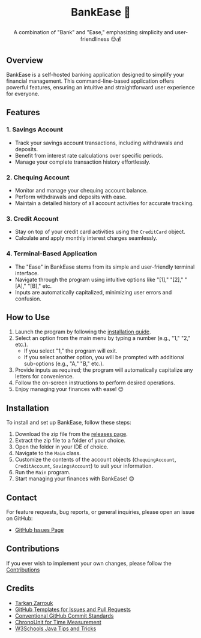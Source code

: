 # <p align="center">BankEase 🏦</p>

<p align="center">A combination of "Bank" and "Ease," emphasizing simplicity and user-friendliness 😌💰</p>

## Overview

BankEase is a self-hosted banking application designed to simplify your financial management. This command-line-based application offers powerful features, ensuring an intuitive and straightforward user experience for everyone.

## Features

### 1. Savings Account
- Track your savings account transactions, including withdrawals and deposits.
- Benefit from interest rate calculations over specific periods.
- Manage your complete transaction history effortlessly.

### 2. Chequing Account
- Monitor and manage your chequing account balance.
- Perform withdrawals and deposits with ease.
- Maintain a detailed history of all account activities for accurate tracking.

### 3. Credit Account
- Stay on top of your credit card activities using the `CreditCard` object.
- Calculate and apply monthly interest charges seamlessly.

### 4. Terminal-Based Application
- The "Ease" in BankEase stems from its simple and user-friendly terminal interface.
- Navigate through the program using intuitive options like "[1]," "[2]," "[A]," "[B]," etc.
- Inputs are automatically capitalized, minimizing user errors and confusion.

## How to Use

1. Launch the program by following the [installation guide](#installation).
2. Select an option from the main menu by typing a number (e.g., "1," "2," etc.).
   - If you select "1," the program will exit.
   - If you select another option, you will be prompted with additional sub-options (e.g., "A," "B," etc.).
3. Provide inputs as required; the program will automatically capitalize any letters for convenience.
4. Follow the on-screen instructions to perform desired operations.
5. Enjoy managing your finances with ease! 😊

## Installation

To install and set up BankEase, follow these steps:

1. Download the zip file from the [releases page](https://github.com/Tarkan-Zarrouk/CPT/releases).
2. Extract the zip file to a folder of your choice.
3. Open the folder in your IDE of choice.
4. Navigate to the `Main` class.
5. Customize the contents of the account objects (`ChequingAccount`, `CreditAccount`, `SavingsAccount`) to suit your information.
6. Run the `Main` program.
7. Start managing your finances with BankEase! 😊

## Contact

For feature requests, bug reports, or general inquiries, please open an issue on GitHub:

- [GitHub Issues Page](https://github.com/Tarkan-Zarrouk/CPT/issues)

## Contributions

If you ever wish to implement your own changes, please follow the [Contributions](CONTRIBUTIONS.md)

## Credits

- [Tarkan Zarrouk](https://www.github.com/tarkan-zarrouk)
- [GitHub Templates for Issues and Pull Requests](https://docs.github.com/en/communities/using-templates-to-encourage-useful-issues-and-pull-requests/about-issue-and-pull-request-templates)
- [Conventional GitHub Commit Standards](https://www.conventionalcommits.org/en/v1.0.0/)
- [ChronoUnit for Time Measurement](https://docs.oracle.com/en/java/javase/11/docs/api/java.base/java/time/temporal/ChronoUnit.html?is-external=true)
- [W3Schools Java Tips and Tricks](https://www.w3schools.com/)
